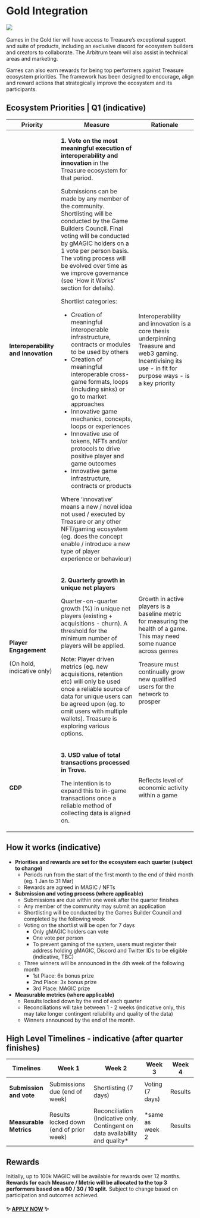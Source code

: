 # Gold Integration

![](../../../.gitbook/assets/Treasure\_Tier\_Badge\_Gold\_AW\_100px.png)\
\
Games in the Gold tier will have access to Treasure’s exceptional support and suite of products, including an exclusive discord for ecosystem builders and creators to collaborate. The Arbitrum team will also assist in technical areas and marketing.

Games can also earn rewards for being top performers against Treasure ecosystem priorities. The framework has been designed to encourage, align and reward actions that strategically improve the ecosystem and its participants.

## Ecosystem Priorities | Q1 (indicative)

| Priority                                                                   | Measure                                                                                                                                                                                                                                                                                                                                                                                                                                                                                                                                                                                                                                                                                                                                                                                                                                                                                                                                                                                                                                                                                                                                                                                           | Rationale                                                                                                                                                                                                                           |
| -------------------------------------------------------------------------- | ------------------------------------------------------------------------------------------------------------------------------------------------------------------------------------------------------------------------------------------------------------------------------------------------------------------------------------------------------------------------------------------------------------------------------------------------------------------------------------------------------------------------------------------------------------------------------------------------------------------------------------------------------------------------------------------------------------------------------------------------------------------------------------------------------------------------------------------------------------------------------------------------------------------------------------------------------------------------------------------------------------------------------------------------------------------------------------------------------------------------------------------------------------------------------------------------- | ----------------------------------------------------------------------------------------------------------------------------------------------------------------------------------------------------------------------------------- |
| **Interoperability and Innovation**                                        | <p><strong>1. Vote on the most meaningful execution of interoperability and innovation</strong> in the Treasure ecosystem for that period.</p><p></p><p>Submissions can be made by any member of the community. Shortlisting will be conducted by the Game Builders Council. Final voting will be conducted by gMAGIC holders on a 1 vote per person basis. The voting process will be evolved over time as we improve governance (see ‘How it Works’ section for details).<br></p><p>Shortlist categories:</p><ul><li>Creation of meaningful interoperable infrastructure, contracts or modules to be used by others</li><li>Creation of meaningful interoperable cross-game formats, loops (including sinks) or go to market approaches</li><li>Innovative game mechanics, concepts, loops or experiences</li><li>Innovative use of tokens, NFTs and/or protocols to drive positive player and game outcomes</li><li>Innovative game infrastructure, contracts or products</li></ul><p>Where ‘innovative’ means a new / novel idea not used / executed by Treasure or any other NFT/gaming ecosystem (eg. does the concept enable / introduce a new type of player experience or behaviour)</p> | Interoperability and innovation is a core thesis underpinning Treasure and web3 gaming. Incentivising its use - in fit for purpose ways - is a key priority                                                                         |
| <p><strong>Player Engagement</strong></p><p>(On hold, indicative only)</p> | <p><strong>2. Quarterly growth in unique net players</strong><br></p><p>Quarter-on-quarter growth (%) in unique net players (existing + acquisitions - churn). A threshold for the minimum number of players will be applied.<br></p><p>Note: Player driven metrics (eg. new acquisitions, retention etc) will only be used once a reliable source of data for unique users can be agreed upon (eg. to omit users with multiple wallets). Treasure is exploring various options.</p>                                                                                                                                                                                                                                                                                                                                                                                                                                                                                                                                                                                                                                                                                                              | <p>Growth in active players is a baseline metric for measuring the health of a game. This may need some nuance across genres<br></p><p>Treasure must continually grow new qualified users for the network to prosper</p><p><br></p> |
| **GDP**                                                                    | <p><strong>3. USD value of total transactions processed in Trove.</strong> </p><p></p><p>The intention is to expand this to in-game transactions once a reliable method of collecting data is aligned on.</p>                                                                                                                                                                                                                                                                                                                                                                                                                                                                                                                                                                                                                                                                                                                                                                                                                                                                                                                                                                                     | Reflects level of economic activity within a game                                                                                                                                                                                   |

## **How it works (indicative)**

* **Priorities and rewards are set for the ecosystem each quarter (subject to change)**
  * Periods run from the start of the first month to the end of third month (eg. 1 Jan to 31 Mar)
  * Rewards are agreed in MAGIC / NFTs
* **Submission and voting process (where applicable)**
  * Submissions are due within one week after the quarter finishes
  * Any member of the community may submit an application
  * Shortlisting will be conducted by the Games Builder Council and completed by the following week
  * Voting on the shortlist will be open for 7 days
    * Only gMAGIC holders can vote
    * One vote per person
    * To prevent gaming of the system, users must register their address holding gMAGIC, Discord and Twitter IDs to be eligible (indicative, TBC)
  * Three winners will be announced in the 4th week of the following month
    * 1st Place: 6x bonus prize
    * 2nd Place: 3x bonus prize
    * 3rd Place: MAGIC prize
* **Measurable metrics (where applicable)**
  * Results locked down by the end of each quarter
  * Reconciliations will take between 1 - 2 weeks (indicative only, this may take longer contingent reliability and quality of the data)
  * Winners announced by the end of the month.

## **High Level Timelines - indicative (after quarter finishes)**

| Timelines                                                       | Week 1                                  | Week 2                                                                         | Week 3           | Week 4  |
| --------------------------------------------------------------- | --------------------------------------- | ------------------------------------------------------------------------------ | ---------------- | ------- |
| <p><strong>Submission</strong><br><strong>and vote</strong></p> | Submissions due (end of week)           | Shortlisting (7 days)                                                          | Voting (7 days)  | Results |
| <p><strong>Measurable</strong><br><strong>Metrics</strong></p>  | Results locked down (end of prior week) | Reconciliation (Indicative only. Contingent on data availability and quality\* | \*same as week 2 | Results |

## Rewards

Initially, up to 100k MAGIC will be available for rewards over 12 months. **Rewards for each Measure / Metric will be allocated to the top 3 performers based on a 60 / 30 / 10 split.** Subject to change based on participation and outcomes achieved.

#### ✨ [APPLY NOW](https://forms.gle/ekTAxe28tEL1rDNC8) ✨

